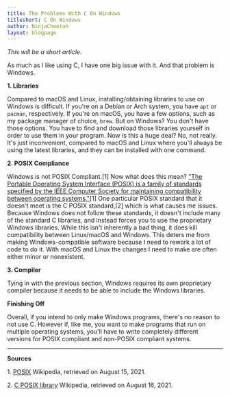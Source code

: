 ```yaml
---
title: The Problems With C On Windows
titleshort: C On Windows
author: NinjaCheetah
layout: blogpage
---
```


_This will be a short article._

As much as I like using C, I have one big issue with it. And that problem is Windows.

**1\. Libraries**

Compared to macOS and Linux, installing/obtaining libraries to use on Windows is difficult. If you're on a Debian or Arch system, you have `apt` or `pacman`, respectively. If you're on macOS, you have a few options, such as my package manager of choice, `brew`. But on Windows? You don't have those options. You have to find and download those libraries yourself in order to use them in your program. Now is this a huge deal? No, not really. It's just inconvenient, compared to macOS and Linux where you'll always be using the latest libraries, and they can be installed with one command.

**2\. POSIX Compliance**

Windows is not POSIX Compliant.\[1\] Now what does this mean? ["The Portable Operating System Interface (POSIX) is a family of standards specified by the IEEE Computer Society for maintaining compatibility between operating systems."](https://en.wikipedia.org/wiki/POSIX)\[1\] One particular POSIX standard that it doesn't meet is the C POSIX standard,\[2\] which is what causes me issues. Because Windows does not follow these standards, it doesn't include many of the standard C libraries, and instead forces you to use the proprietary Windows libraries. While this isn't inherently a bad thing, it does kill compatibility between Linux/macOS and Windows. This deters me from making Windows-compatible software because I need to rework a lot of code to do it. With macOS and Linux the changes I need to make are often either minor or nonexistent.

**3\. Compiler**

Tying in with the previous section, Windows requires its own proprietary compiler because it needs to be able to include the Windows libraries.

**Finishing Off**

Overall, if you intend to only make Windows programs, there's no reason to not use C. However if, like me, you want to make programs that run on multiple operating systems, you'll have to write completely different versions for POSIX compliant and non-POSIX compliant systems.

- - -

**Sources**

1\. [POSIX](https://en.wikipedia.org/wiki/POSIX) Wikipedia, retrieved on August 15, 2021.

2\. [C POSIX library](https://en.wikipedia.org/wiki/C_POSIX_library) Wikipedia, retrieved on August 16, 2021.